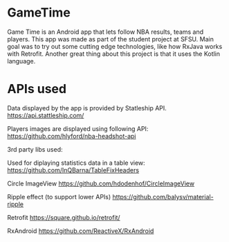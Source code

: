 # GameTime
Game Time is an Android app that lets follow NBA results, teams and players. 
This app was made as part of the student project at SFSU. 
Main goal was to try out some cutting edge technologies, like how RxJava works with Retrofit. 
Another great thing about this project is that it uses the Kotlin language.

# APIs used

Data displayed by the app is provided by Statleship API.
https://api.stattleship.com/

Players images are displayed using following API:
https://github.com/hlyford/nba-headshot-api

3rd party libs used:

Used for diplaying statistics data in a table view:
https://github.com/InQBarna/TableFixHeaders

Circle ImageView
https://github.com/hdodenhof/CircleImageView

Ripple effect (to support lower APIs)
https://github.com/balysv/material-ripple

Retrofit
https://square.github.io/retrofit/

RxAndroid 
https://github.com/ReactiveX/RxAndroid
